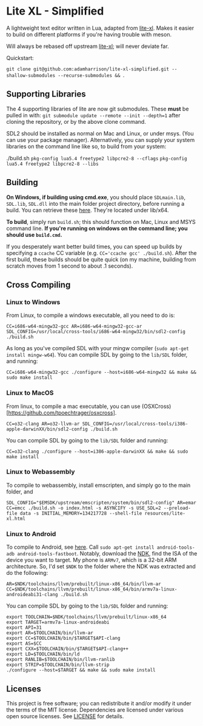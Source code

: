 # Lite XL - Simplified

A lightweight text editor written in Lua, adapted from [lite-xl]. Makes it easier to build
on different platforms if you're having trouble with meson.

Will always be rebased off upstream [lite-xl]; will never deviate far.

Quickstart:

`git clone git@github.com:adamharrison/lite-xl-simplified.git --shallow-submodules --recurse-submodules && `.

## Supporting Libraries

The 4 supporting libraries of lite are now git submodules. These **must** be pulled in with: 
`git submodule update --remote --init --depth=1` after cloning the repository, or by the above clone command.

SDL2 should be installed as normal on Mac and Linux, or under msys. (You can use your
package manager). Alternatively, you can supply your system libraries on the command line
like so, to build from your system:

./build.sh `pkg-config lua5.4 freetype2 libpcre2-8 --cflags` `pkg-config lua5.4 freetype2 libpcre2-8 --libs`

## Building

**On Windows, if building using cmd.exe**, you should place `SDLmain.lib`, `SDL.lib`,
`SDL.dll` into the main folder project directory, before running a build. You can retrieve
these [here](https://www.libsdl.org/release/SDL2-devel-2.0.16-VC.zip). They're located under
lib/x64.

**To build**, simply run `build.sh`; this should function on Mac, Linux and MSYS command line.
**If you're running on windows on the command line; you should use `build.cmd`.**

If you desperately want better build times, you can speed up builds by specifying a `ccache`
CC variable (e.g. `CC='ccache gcc' ./build.sh`). After the first build, these builds should
be quite quick (on my machine, building from scratch moves from 1 second to about .1 seconds).

## Cross Compiling

### Linux to Windows

From Linux, to compile a windows executable, all you need to do is:

`CC=i686-w64-mingw32-gcc AR=i686-w64-mingw32-gcc-ar SDL_CONFIG=/usr/local/cross-tools/i686-w64-mingw32/bin/sdl2-config ./build.sh`

As long as you've compiled SDL with your mingw compiler (`sudo apt-get install mingw-w64`). You can compile SDL by going to the
`lib/SDL` folder, and running:

`CC=i686-w64-mingw32-gcc ./configure --host=i686-w64-mingw32 && make && sudo make install`

### Linux to MacOS

From linux, to compile a mac executable, you can use (OSXCross)[https://github.com/tpoechtrager/osxcross].

`CC=o32-clang AR=o32-llvm-ar SDL_CONFIG=/usr/local/cross-tools/i386-apple-darwinXX/bin/sdl2-config ./build.sh`

You can compile SDL by going to the `lib/SDL` folder and running:

`CC=o32-clang ./configure --host=i386-apple-darwinXX && make && sudo make install`

### Linux to Webassembly

To compile to webassembly, install emscripten, and simply go to the main folder, and 

`SDL_CONFIG="$EMSDK/upstream/emscripten/system/bin/sdl2-config" AR=emar CC=emcc ./build.sh -o index.html -s ASYNCIFY -s USE_SDL=2 --preload-file data -s INITIAL_MEMORY=134217728 --shell-file resources/lite-xl.html`

### Linux to Android

To compile to Android, see [here](https://developer.android.com/ndk/guides/other_build_systems). Call `sudo apt-get install android-tools-adb android-tools-fastboot`.
Notably, download the [NDK](https://developer.android.com/ndk/downloads), find the ISA of the device you want to target. My phone is `ARMv7`, which is a 32-bit ARM architecture. 
So, I'd set `$NDK` to the folder where the NDK was extracted and do the following:

```
AR=$NDK/toolchains/llvm/prebuilt/linux-x86_64/bin/llvm-ar CC=$NDK/toolchains/llvm/prebuilt/linux-x86_64/bin/armv7a-linux-androideabi31-clang ./build.sh
```
  

You can compile SDL by going to the `lib/SDL` folder and running:

```
export TOOLCHAIN=$NDK/toolchains/llvm/prebuilt/linux-x86_64
export TARGET=armv7a-linux-androideabi
export API=31
export AR=$TOOLCHAIN/bin/llvm-ar
export CC=$TOOLCHAIN/bin/$TARGET$API-clang
export AS=$CC
export CXX=$TOOLCHAIN/bin/$TARGET$API-clang++
export LD=$TOOLCHAIN/bin/ld
export RANLIB=$TOOLCHAIN/bin/llvm-ranlib
export STRIP=$TOOLCHAIN/bin/llvm-strip
./configure --host=$TARGET && make && sudo make install
```



## Licenses

This project is free software; you can redistribute it and/or modify it under
the terms of the MIT license. Dependencies are licensed under various open
source licenses.  See [LICENSE] for details.

[lite-xl]:                    https://github.com/lite-xl/lite-xl
[LICENSE]:                    LICENSE
